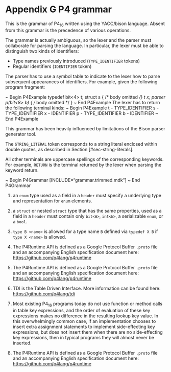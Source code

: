 # Appendix G P4 grammar


This is the grammar of P4<sub>16</sub> written using the YACC/bison
language. Absent from this grammar is the precedence of various
operations.

The grammar is actually ambiguous, so the lexer and the parser must
collaborate for parsing the language. In particular, the lexer must be
able to distinguish two kinds of identifiers:

  - Type names previously introduced (`TYPE_IDENTIFIER` tokens)
  - Regular identifiers (`IDENTIFIER` token)

The parser has to use a symbol table to indicate to the lexer how to
parse subsequent appearances of identifiers. For example, given the
following program fragment:

\~ Begin P4Example typedef bit\<4\> t; struct s { /\* body omitted */} t
x; parser p(bit\<8\> b) { /* body omitted \*/ } \~ End P4Example The
lexer has to return the following terminal kinds: \~ Begin P4Example t -
TYPE\_IDENTIFIER s - TYPE\_IDENTIFIER x - IDENTIFIER p -
TYPE\_IDENTIFIER b - IDENTIFIER \~ End P4Example

This grammar has been heavily influenced by limitations of the Bison
parser generator tool.

The `STRING_LITERAL` token corresponds to a string literal enclosed
within double quotes, as described in Section \[\#sec-string-literals\].

All other terminals are uppercase spellings of the corresponding
keywords. For example, `RETURN` is the terminal returned by the lexer
when parsing the keyword return.

\~ Begin P4Grammar \[INCLUDE=“grammar.trimmed.mdk”\] \~ End P4Grammar

1.  an `enum` type used as a field in a `header` must specify a
    underlying type and representation for `enum` elements.

2.  a `struct` or nested `struct` type that has the same properties,
    used as a field in a `header` must contain only `bit<W>`, `int<W>`,
    a serializable `enum`, or a `bool`.

3.  `type B <name>` is allowed for a type name `B` defined via `typedef
    X B` if `type X <name>` is allowed.

4.  The P4Runtime API is defined as a Google Protocol Buffer `.proto`
    file and an accompanying English specification document here:
    <https://github.com/p4lang/p4runtime>

5.  The P4Runtime API is defined as a Google Protocol Buffer `.proto`
    file and an accompanying English specification document here:
    <https://github.com/p4lang/p4runtime>

6.  TDI is the Table Driven Interface. More information can be found
    here: https://github.com/p4lang/tdi

7.  Most existing P4<sub>16</sub> programs today do not use function or
    method calls in table key expressions, and the order of evaluation
    of these key expressions makes no difference in the resulting lookup
    key value. In this overwhelmingly common case, if an implementation
    chooses to insert extra assignment statements to implement
    side-effecting key expressions, but does not insert them when there
    are no side-effecting key expressions, then in typical programs they
    will almost never be inserted.

8.  The P4Runtime API is defined as a Google Protocol Buffer `.proto`
    file and an accompanying English specification document here:
    <https://github.com/p4lang/p4runtime>

